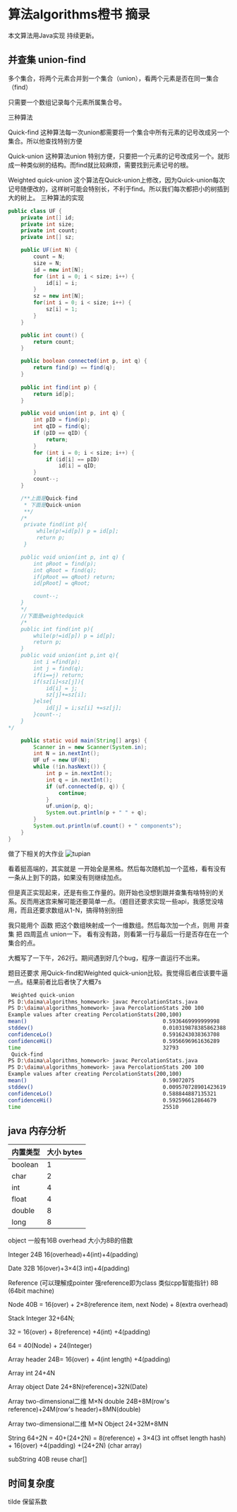 # 算法algorithms橙书 摘录

本文算法用Java实现 持续更新。

## 并查集 union-find
多个集合，将两个元素合并到一个集合（union），看两个元素是否在同一集合（find）

只需要一个数组记录每个元素所属集合号。

三种算法

Quick-find 这种算法每一次union都需要将一个集合中所有元素的记号改成另一个集合。所以他查找特别方便

Quick-union 这种算法union 特别方便，只要把一个元素的记号改成另一个。就形成一种类似树的结构。而find就比较麻烦，需要找到元素记号的根。

Weighted quick-union 这个算法在Quick-union上修改，因为Quick-union每次记号随便改的，这样树可能会特别长，不利于find。所以我们每次都把小的树插到大的树上。
三种算法的实现
~~~java
public class UF {
    private int[] id;
    private int size;
    private int count;
    private int[] sz;

    public UF(int N) {
        count = N;
        size = N;
        id = new int[N];
        for (int i = 0; i < size; i++) {
            id[i] = i;
        }
        sz = new int[N];
        for(int i = 0; i < size; i++) {
            sz[i] = 1;
        }
    }

    public int count() {
        return count;
    }

    public boolean connected(int p, int q) {
        return find(p) == find(q);
    }
    
    public int find(int p) {
        return id[p];
    }

    public void union(int p, int q) {
        int pID = find(p);
        int qID = find(q);
        if (pID == qID) {
            return;
        }
        for (int i = 0; i < size; i++) {
            if (id[i] == pID)
                id[i] = qID;
        }
        count--;
    }

    /**上面是Quick-find
     * 下面是Quick-union
     **/
    /*
     private find(int p){
         while(p!=id[p]) p = id[p];
         return p;
     }

    public void union(int p, int q) {
        int pRoot = find(p);
        int qRoot = find(q);
        if(pRoot == qRoot) return;
        id[pRoot] = qRoot;

        count--;
    }
    */
    //下面是weightedquick
    /*
    public int find(int p){
        while(p!=id[p]) p = id[p];
        return p;
    }
    public void union(int p,int q){
        int i =find(p);
        int j = find(q);
        if(i==j) return;
        if(sz[i]<sz[j]){
            id[i] = j;
            sz[j]+=sz[i];
        }else{
            id[j] = i;sz[i] +=sz[j];
        }count--;
    }
*/

    public static void main(String[] args) {
        Scanner in = new Scanner(System.in);
        int N = in.nextInt();
        UF uf = new UF(N);
        while (!in.hasNext()) {
            int p = in.nextInt();
            int q = in.nextInt();
            if (uf.connected(p, q)) {
                continue;
            }
            uf.union(p, q);
            System.out.println(p + " " + q);
        }
        System.out.println(uf.count() + " components");
    }
}
~~~

做了下相关的大作业
![tupian](https://raw.githubusercontent.com/csjue/csjue.github.io/master/_posts/images/20201009224232.jpeg)

看着挺高端的，其实就是 一开始全是黑格。然后每次随机加一个蓝格，看有没有一条从上到下的路，如果没有则继续加点。

但是真正实现起来，还是有些工作量的。刚开始也没想到跟并查集有啥特别的关系。反而用迷宫来解可能还要简单一点。（题目还要求实现一些api，我感觉没啥用，而且还要求数组从1-N，搞得特别别扭

我只能用个 函数 把这个数组映射成一个一维数组。然后每次加一个点，则用 并查集 把 四周蓝点 union一下。 看有没有路，则看第一行与最后一行是否存在在一个集合的点。

大概写了一下午，262行。期间遇到好几个bug，程序一直运行不出来。

题目还要求 用Quick-find和Weighted quick-union比较。我觉得后者应该要牛逼一点。结果前者比后者快了大概7s
~~~bash
 Weighted quick-union
PS D:\daima\algorithms_homework> javac PercolationStats.java
PS D:\daima\algorithms_homework> java PercolationStats 200 100
Example values after creating PercolationStats(200,100)
mean()                                           0.5936469999999998
stddev()                                         0.010319878385862388
confidenceLo()                                   0.5916243038363708
confidenceHi()                                   0.5956696961636289
time                                             32793
 Quick-find
PS D:\daima\algorithms_homework> javac PercolationStats.java  
PS D:\daima\algorithms_homework> java PercolationStats 200 100
Example values after creating PercolationStats(200,100)
mean()                                           0.59072075
stddev()                                         0.009570728901423619
confidenceLo()                                   0.588844887135321
confidenceHi()                                   0.592596612864679
time                                             25510
~~~


## java 内存分析

| 内置类型 | 大小 bytes |
| -------- | ---------- |
| boolean  | 1          |
| char     | 2          |
| int      | 4          |
| float    | 4          |
| double   | 8          |
| long     | 8          |

object 一般有16B overhead  大小为8B的倍数

Integer 24B 16(overhead)+4(int)+4(padding)

Date 32B 16(over)+3×4(3 int)+4(padding)

Reference (可以理解成pointer 强reference即为class 类似cpp智能指针) 8B (64bit machine)

Node 40B = 16(over) + 2×8(reference item, next Node) + 8(extra overhead)

Stack Integer 32+64N; 

32 = 16(over) + 8(reference) +4(int) +4(padding)

64 = 40(Node) + 24(Integer)

Array header 24B= 16(over) + 4(int length) +4(padding)

Array int 24+4N

Array object Date 24+8N(reference)+32N(Date)

Array two-dimensional二维 M×N double 24B+8M(row's reference)+24M(row's header)+8MN(double)

Array two-dimensional二维 M×N Object 24+32M+8MN

String 64+2N = 40+(24+2N) = 8(reference) + 3×4(3 int offset length hash) + 16(over) +4(padding) +(24+2N) (char array)

subString 40B reuse char[] 

## 时间复杂度

tilde 保留系数

